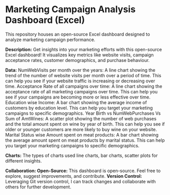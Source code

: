 # Marketing Campaign Analysis Dashboard (Excel)
This repository houses an open-source Excel dashboard designed to analyze marketing campaign performance.

**Description:**
Get insights into your marketing efforts with this open-source Excel dashboard! It visualizes key metrics like website visits, campaign acceptance rates, customer demographics, and purchase behaviour.

**Data:** 
NumWebVisits per month over the years: A line chart showing the trend of the number of website visits per month over a period of time. This can help you see if your website traffic is increasing or decreasing over time.
Acceptance Rate of all campaigns over time: A line chart showing the acceptance rate of all marketing campaigns over time. This can help you see if your campaigns are becoming more or less effective over time.
Education wise Income: A bar chart showing the average income of customers by education level. This can help you target your marketing campaigns to specific demographics.
Year Birth vs NumWebPurchases Vs Sum of AmtWines: A scatter plot showing the number of web purchases and the total amount spent on wine by year of birth. This can help you see if older or younger customers are more likely to buy wine on your website.
Marital Status wise Amount spent on meat products: A bar chart showing the average amount spent on meat products by marital status. This can help you target your marketing campaigns to specific demographics.

**Charts:** The types of charts used line charts, bar charts, scatter plots for different insights.

**Collaboration:
Open-Source:** This dashboard is open-source. Feel free to explore, suggest improvements, and contribute.
**Version Control:** Leveraging Git version control, I can track changes and collaborate with others for further development.
